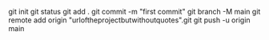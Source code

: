 git init
git status
git add .
git commit -m "first commit"
git branch -M main
git remote add origin "urloftheprojectbutwithoutquotes".git
git push -u origin main
